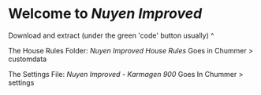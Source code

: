 # Welcome to <i>Nuyen Improved</i>

Download and extract (under the green 'code' button usually) ^

The House Rules Folder: <i>Nuyen Improved House Rules</i> Goes in Chummer > customdata

The Settings File: <i>Nuyen Improved - Karmagen 900</i> Goes In Chummer > settings
